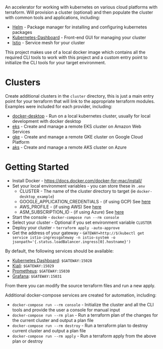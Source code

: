 An accelerator for working with kubernetes on various cloud platforms with terraform. Will provision a cluster (optional) and 
then populate the cluster with common tools and applications, including:

* [Helm](https://helm.sh/) - Package manager for installing and configuring kubernetes packages
* [Kubernetes-Dashboard](https://kubernetes.io/docs/tasks/access-application-cluster/web-ui-dashboard/) - Front-end GUI for managing your cluster
* [Istio](https://istio.io/) - Service mesh for your cluster

This project makes use of a local docker image which contains all the required CLI tools to work with this project and 
a custom entry point to initialize the CLI tools for your target environment. 

# Clusters

Create additional clusters in the `cluster` directory, this is just a main entry point for your terraform
that will link to the appropriate terraform modules. Examples were included for each provider, including:

* [docker-desktop](./clusters/docker-desktop_example) - Run on a local kubernetes cluster, usually for local development with docker desktop
* [eks](./clusters/eks_example) - Create and manage a remote EKS cluster on Amazon Web Services
* [gke](./clusters/gke_example) - Create and manage a remote GKE cluster on Google Cloud Platform
* [aks](./clusters/aks_example) - Create and manage a remote AKS cluster on Azure

# Getting Started

* Install Docker - https://docs.docker.com/docker-for-mac/install/
* Set your local environment variables - you can store these in `.env`
    * CLUSTER - The name of the cluster directory to target (ie `docker-desktop_example`)
    * GOOGLE_APPLICATION_CREDENTIALS - (if using GCP) See [here](./modules/infra/gke)
    * AWS_PROFILE - (if using AWS) See [here](./modules/infra/eks)
    * ASM_SUBSCRIPTION_ID - (if using Azure) See [here](./modules/infra/aks)
* Start the console - `docker-compose run --rm console`
* Select your cluster - Optional if you set environment variable `CLUSTER`
* Deploy your cluster - `terraform apply -auto-approve`
* Get the address of your gateway - `GATEWAY=http://$(kubectl get service istio-ingressgateway -n istio-system -o jsonpath='{.status.loadBalancer.ingress[0].hostname}')`

By default, the following services should be available:

* [Kubernetes Dashboard](https://kubernetes.io/docs/tasks/access-application-cluster/web-ui-dashboard/): `$GATEWAY:15028`
* [Kiali](https://kiali.io/): `$GATEWAY:15029`
* [Prometheus](https://prometheus.io/): `$GATEWAY:15030`
* [Grafana](https://grafana.com/): `$GATEWAY:15031`

From there you can modify the source terraform files and run a new apply. 

Additional docker-compose services are created for automation, including:

* `docker-compose run --rm console` - Initialize the cluster and all the CLI tools and provide the user a console for manual input
* `docker-compose run --rm plan` - Run a terraform plan of the changes for the current cluster and output a plan file
* `docker-compose run --rm destroy` - Run a terraform plan to destroy current cluster and output a plan file
* `docker-compose run --rm apply` - Run a terraform apply from the above plan or destroy